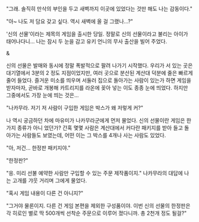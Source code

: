 "그래. 솔직히 만삭의 부인을 두고 새벽까지 이곳에 있었다는 것만 해도 나는 감동이다." 

"아~ 나도 저 담요 갖고 싶다. 역시 새벽에 올 걸 그랬나...?" 

'신의 선물'이라는 제목의 게임을 출시한 당일. 정말로 신의 선물이라고 불리는 아이가 태어나다니... 나는 잠시 두 눈을 감고 유키 언니의 무사 출산을 빌어 주었다. 

& 

신의 선물은 발매와 동시에 정말 폭발적으로 팔려 나가기 시작했다. 우리가 서 있는 곳은 대기열에서 3분의 2 정도 지점이었지만, 여러 곳으로 분산된 계산대 덕분에 줄은 빠르게 줄어 들었다. 
즐거운 미소를 띄우며 서둘러 집으로 돌아가는 사람이 있는가 하면 게임을 받자마자, 곧바로 개봉해 카트리지를 라온에 꽂아 넣는 이도 종종 눈에 띄었다. 
하지만 그중에서도 가장 눈에 띄는 것은... 

"나카무라. 저기 저 사람이 구입한 게임은 박스가 왜 저렇게 커?" 

나 역시 궁금하던 차에 마유미가 나카무라군에게 먼저 물었다. 
신의 선물이란 게임은 한가지 종류가 아니 었던가? 간혹 몇몇 사람은 계산대에서 커다란 패키지를 받아 들고 돌아가는 사람들도 보였는데, 어떤 이는 그 박스를 4개나 사는 사람도 있었다. 

"아, 저건... 한정판 패키지야." 

"한정판?" 

"응. 미리 선불 예약한 사람만 구입할 수 있는 주문 제작품이지." 
나카무라의 대답에 나는 고개를 갸웃 거리며 그에게 물었다. 

"혹시 게임 내용이 다른 건 아니지?" 

"그거야 물론이지. 다른 건 게임 본편을 제외한 구성품이야. 이번 신의 선물의 한정판은 각 히로인 별로 딱 500개씩 선착순 주문으로 이루어 졌다니까. 총 2천개 정도 될걸?" 